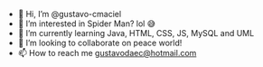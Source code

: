 - 👋 Hi, I’m @gustavo-cmaciel
- 👀 I’m interested in Spider Man? lol 😅
- 🌱 I’m currently learning Java, HTML, CSS, JS, MySQL and UML
- 💞️ I’m looking to collaborate on peace world!
- 📫 How to reach me gustavodaec@hotmail.com

<!---
gustavo-cmaciel/gustavo-cmaciel is a ✨ special ✨ repository because its `README.md` (this file) appears on your GitHub profile.
You can click the Preview link to take a look at your changes.
--->
